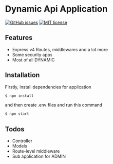 # Dynamic Api Application

[![GitHub issues](https://img.shields.io/github/issues/Naereen/StrapDown.js.svg)](https://github.com/sedattanir/dynamic-api/issues) [![MIT license](https://img.shields.io/badge/License-MIT-blue.svg)](https://lbesson.mit-license.org/)

## Features
 - Express v4 Routes, middlewares and a lot more
 - Some security apps
 - Most of all DYNAMIC

## Installation

Firstly, Install dependencies for application

```sh
$ npm install
```

and then create .env files and run this command

```sh
$ npm start
```

## Todos

- Controller
- Models
- Route-level middleware
- Sub application for ADMIN
